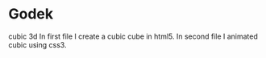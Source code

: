 # Godek
cubic 3d
In first file I create a cubic cube in html5. In second file I animated cubic using css3. 
